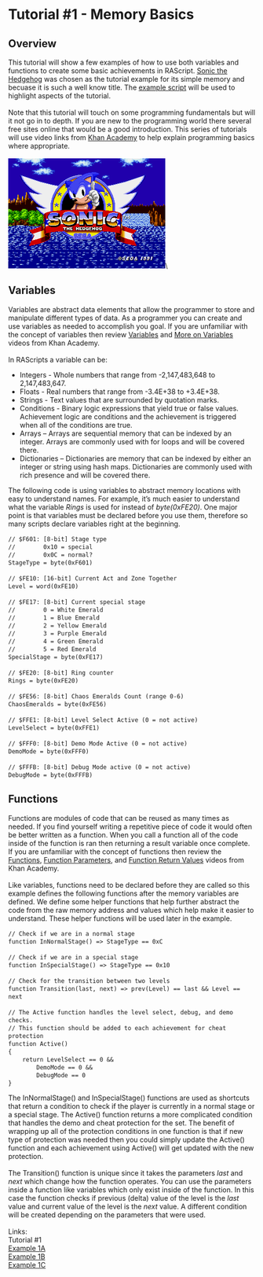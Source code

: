# Tutorial #1 - Memory Basics
## Overview
This tutorial will show a few examples of how to use both variables and functions to create some basic achievements in RAScript.  [Sonic the Hedgehog](https://retroachievements.org/game/1) was chosen as the tutorial example for its simple memory and becuase it is such a well know title.  The [example script](Example_01_Sonic_the_Hedgehog.rascript) will be used to highlight aspects of the tutorial.\
\
Note that this tutorial will touch on some programming fundamentals but will it not go in to depth.  If you are new to the programming world there several free sites online that would be a good introduction.  This series of tutorials will use video links from [Khan Academy](https://www.khanacademy.org/) to help explain programming basics where appropriate.\
\
![Sonic the Hedgehog Title Screen](Sonic_Title.png)\
## Variables
Variables are abstract data elements that allow the programmer to store and manipulate different types of data.  As a programmer you can create and use variables as needed to accomplish you goal. If you are unfamiliar with the concept of variables then review [Variables](https://www.khanacademy.org/computing/computer-programming/programming/variables/pt/intro-to-variables) and [More on Variables](https://www.khanacademy.org/computing/computer-programming/programming/variables/pt/more-on-variables) videos from Khan Academy.\
\
In RAScripts a variable can be:
* Integers - Whole numbers that range from -2,147,483,648 to 2,147,483,647.
* Floats - Real numbers that range from -3.4E+38 to +3.4E+38.
* Strings - Text values that are surrounded by quotation marks.
* Conditions - Binary logic expressions that yield true or false values.  Achievement logic are conditions and the achievement is triggered when all of the conditions are true.
* Arrays – Arrays are sequential memory that can be indexed by an integer. Arrays are commonly used with for loops and will be covered there.
* Dictionaries – Dictionaries are memory that can be indexed by either an integer or string using hash maps. Dictionaries are commonly used with rich presence and will be covered there.

The following code is using variables to abstract memory locations with easy to understand names.  For example, it’s much easier to understand what the variable *Rings* is used for instead of *byte(0xFE20)*. One major point is that variables must be declared before you use them, therefore so many scripts declare variables right at the beginning.
```
// $F601: [8-bit] Stage type
//        0x10 = special
//        0x0C = normal?
StageType = byte(0xF601)

// $FE10: [16-bit] Current Act and Zone Together
Level = word(0xFE10)

// $FE17: [8-bit] Current special stage
//        0 = White Emerald
//        1 = Blue Emerald
//        2 = Yellow Emerald
//        3 = Purple Emerald
//        4 = Green Emerald
//        5 = Red Emerald
SpecialStage = byte(0xFE17)

// $FE20: [8-bit] Ring counter
Rings = byte(0xFE20)

// $FE56: [8-bit] Chaos Emeralds Count (range 0-6)
ChaosEmeralds = byte(0xFE56)

// $FFE1: [8-bit] Level Select Active (0 = not active)
LevelSelect = byte(0xFFE1)

// $FFF0: [8-bit] Demo Mode Active (0 = not active)
DemoMode = byte(0xFFF0)

// $FFFB: [8-bit] Debug Mode active (0 = not active)
DebugMode = byte(0xFFFB)
```
## Functions
Functions are modules of code that can be reused as many times as needed. If you find yourself writing a repetitive piece of code it would often be better written as a function.  When you call a function all of the code inside of the function is ran then returning a result variable once complete. If you are unfamiliar with the concept of functions then review the [Functions](https://www.khanacademy.org/computing/computer-programming/programming/functions/pt/functions), [Function Parameters](https://www.khanacademy.org/computing/computer-programming/programming/functions/pt/function-parameters), and [Function Return Values]( https://www.khanacademy.org/computing/computer-programming/programming/functions/pt/function-return-values) videos from Khan Academy.\
\
Like variables, functions need to be declared before they are called so this example defines the following functions after the memory variables are defined. We define some helper functions that help further abstract the code from the raw memory address and values which help make it easier to understand.  These helper functions will be used later in the example.

```
// Check if we are in a normal stage
function InNormalStage() => StageType == 0xC

// Check if we are in a special stage
function InSpecialStage() => StageType == 0x10

// Check for the transition between two levels
function Transition(last, next) => prev(Level) == last && Level == next

// The Active function handles the level select, debug, and demo checks.
// This function should be added to each achievement for cheat protection
function Active()
{
    return LevelSelect == 0 &&
        DemoMode == 0 &&
        DebugMode == 0
}
```
The InNormalStage() and InSpecialStage() functions are used as shortcuts that return a condition to check if the player is currently in a normal stage or a special stage. The Active() function returns a more complicated condition that handles the demo and cheat protection for the set.  The benefit of wrapping up all of the protection conditions in one function is that if new type of protection was needed then you could simply update the Active() function and each achievement using Active() will get updated with the new protection.\
\
The Transition() function is unique since it takes the parameters *last* and *next* which change how the function operates.  You can use the parameters inside a function like variables which only exist inside of the function.  In this case the function checks if previous (delta) value of the level is the *last* value and current value of the level is the *next* value.  A different condition will be created depending on the parameters that were used.\
\
Links:\
Tutorial #1\
[Example 1A](Example_1A.md)\
[Example 1B](Example_1B.md)\
[Example 1C](Example_1C.md)